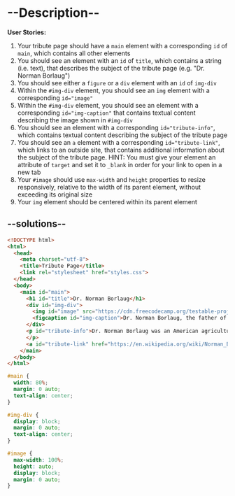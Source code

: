 # --Description-- 

**User Stories:**

1. Your tribute page should have a `main` element with a corresponding `id` of `main`, which contains all other elements
1. You should see an element with an `id` of `title`, which contains a string (i.e. text), that describes the subject of the tribute page (e.g. "Dr. Norman Borlaug")
1. You should see either a `figure` or a `div` element with an `id` of `img-div`
1. Within the `#img-div` element, you should see an `img` element with a corresponding `id="image"`
1. Within the `#img-div` element, you should see an element with a corresponding `id="img-caption"` that contains textual content describing the image shown in `#img-div`
1. You should see an element with a corresponding `id="tribute-info"`, which contains textual content describing the subject of the tribute page
1. You should see an `a` element with a corresponding `id="tribute-link"`, which links to an outside site, that contains additional information about the subject of the tribute page. HINT: You must give your element an attribute of `target` and set it to `_blank` in order for your link to open in a new tab
1. Your `#image` should use `max-width` and `height` properties to resize responsively, relative to the width of its parent element, without exceeding its original size
1. Your `img` element should be centered within its parent element

## --solutions--

```html
<!DOCTYPE html>
<html>
  <head>
    <meta charset="utf-8">
    <title>Tribute Page</title>
    <link rel="stylesheet" href="styles.css">
  </head>
  <body>
    <main id="main">
      <h1 id="title">Dr. Norman Borlaug</h1>
      <div id="img-div">
        <img id="image" src="https://cdn.freecodecamp.org/testable-projects-fcc/images/tribute-page-main-image.jpg">
        <figcaption id="img-caption">Dr. Norman Borlaug, the father of the Green Revolution, stands in front of a field of wheat.</figcaption>
      </div>
      <p id="tribute-info">Dr. Norman Borlaug was an American agricultural scientist who is considered the father of the Green Revolution. He developed high-yielding varieties of wheat that helped to combat famine in developing countries and is credited with saving over a billion lives.
      </p>
      <a id="tribute-link" href="https://en.wikipedia.org/wiki/Norman_Borlaug" target="_blank">Learn more</a>
    </main>
  </body>
</html>
```
```css
#main {
  width: 80%;
  margin: 0 auto;
  text-align: center;
}

#img-div {
  display: block;
  margin: 0 auto;
  text-align: center;
}

#image {
  max-width: 100%;
  height: auto;
  display: block;
  margin: 0 auto;
}
